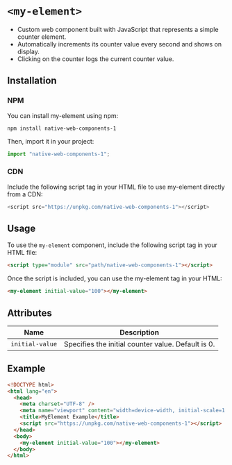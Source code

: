 # `<my-element>`

- Custom web component built with JavaScript that represents a simple counter element.
- Automatically increments its counter value every second and shows on display.
- Clicking on the counter logs the current counter value.

## Installation

### NPM

You can install my-element using npm:

```shell
npm install native-web-components-1
```

Then, import it in your project:

```js
import "native-web-components-1";
```

### CDN

Include the following script tag in your HTML file to use my-element directly from a CDN:

```js
<script src="https://unpkg.com/native-web-components-1"></script>
```

## Usage

To use the `my-element` component, include the following script tag in your HTML file:

```html
<script type="module" src="path/native-web-components-1"></script>
```

Once the script is included, you can use the my-element tag in your HTML:

```html
<my-element initial-value="100"></my-element>
```

## Attributes

| Name            | Description                                        |
| --------------- | -------------------------------------------------- |
| `initial-value` | Specifies the initial counter value. Default is 0. |

## Example

```html
<!DOCTYPE html>
<html lang="en">
  <head>
    <meta charset="UTF-8" />
    <meta name="viewport" content="width=device-width, initial-scale=1.0" />
    <title>MyElement Example</title>
    <script src="https://unpkg.com/native-web-components-1"></script>
  </head>
  <body>
    <my-element initial-value="100"></my-element>
  </body>
</html>
```
